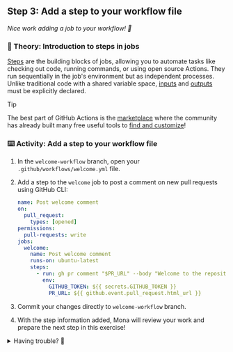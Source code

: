 ## Step 3: Add a step to your workflow file

_Nice work adding a job to your workflow! :dancer:_

### 📖 Theory: Introduction to steps in jobs

[Steps](https://docs.github.com/en/actions/writing-workflows/workflow-syntax-for-github-actions#jobsjob_idsteps) are the building blocks of jobs, allowing you to automate tasks like checking out code, running commands, or using open source Actions. They run sequentially in the job's environment but as independent processes. Unlike traditional code with a shared variable space, [inputs](https://docs.github.com/en/actions/sharing-automations/creating-actions/metadata-syntax-for-github-actions#inputs) and [outputs](https://docs.github.com/en/actions/sharing-automations/creating-actions/metadata-syntax-for-github-actions#outputs-for-docker-container-and-javascript-actions) must be explicitly declared.

> [!TIP]
> The best part of GitHub Actions is the [marketplace](https://github.com/marketplace?type=actions) where the community has already built many free useful tools to [find and customize](https://docs.github.com/en/actions/writing-workflows/choosing-what-your-workflow-does/using-pre-written-building-blocks-in-your-workflow)!

### ⌨️ Activity: Add a step to your workflow file

1. In the `welcome-workflow` branch, open your `.github/workflows/welcome.yml` file.

1. Add a step to the `welcome` job to post a comment on new pull requests using GitHub CLI:

   ```yaml
   name: Post welcome comment
   on:
     pull_request:
       types: [opened]
   permissions:
     pull-requests: write
   jobs:
     welcome:
       name: Post welcome comment
       runs-on: ubuntu-latest
       steps:
         - run: gh pr comment "$PR_URL" --body "Welcome to the repository!"
           env:
             GITHUB_TOKEN: ${{ secrets.GITHUB_TOKEN }}
             PR_URL: ${{ github.event.pull_request.html_url }}
   ```

1. Commit your changes directly to `welcome-workflow` branch.

1. With the step information added, Mona will review your work and prepare the next step in this exercise!

<details>
<summary>Having trouble? 🤷</summary><br/>

- Make sure the `steps` section is under the `welcome` job and properly indented.
- Ensure you have the correct environment variables set.

</details>

